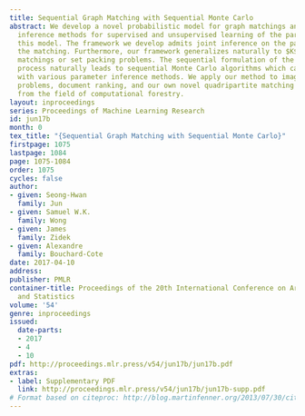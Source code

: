 ```yaml
---
title: Sequential Graph Matching with Sequential Monte Carlo
abstract: We develop a novel probabilistic model for graph matchings and develop practical
  inference methods for supervised and unsupervised learning of the parameters of
  this model. The framework we develop admits joint inference on the parameters and
  the matching. Furthermore, our framework generalizes naturally to $K$-partite hypergraph
  matchings or set packing problems. The sequential formulation of the graph matching
  process naturally leads to sequential Monte Carlo algorithms which can be combined
  with various parameter inference methods. We apply our method to image matching
  problems, document ranking, and our own novel quadripartite matching problem arising
  from the field of computational forestry.
layout: inproceedings
series: Proceedings of Machine Learning Research
id: jun17b
month: 0
tex_title: "{Sequential Graph Matching with Sequential Monte Carlo}"
firstpage: 1075
lastpage: 1084
page: 1075-1084
order: 1075
cycles: false
author:
- given: Seong-Hwan
  family: Jun
- given: Samuel W.K.
  family: Wong
- given: James
  family: Zidek
- given: Alexandre
  family: Bouchard-Cote
date: 2017-04-10
address: 
publisher: PMLR
container-title: Proceedings of the 20th International Conference on Artificial Intelligence
  and Statistics
volume: '54'
genre: inproceedings
issued:
  date-parts:
  - 2017
  - 4
  - 10
pdf: http://proceedings.mlr.press/v54/jun17b/jun17b.pdf
extras:
- label: Supplementary PDF
  link: http://proceedings.mlr.press/v54/jun17b/jun17b-supp.pdf
# Format based on citeproc: http://blog.martinfenner.org/2013/07/30/citeproc-yaml-for-bibliographies/
---
```

